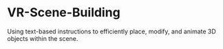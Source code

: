 # VR-Scene-Building
Using text-based instructions to efficiently place, modify, and animate 3D objects within the scene.
